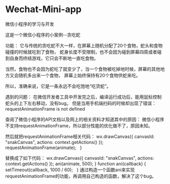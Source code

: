 # Wechat-Mini-app
微信小程序的学习与开发

这是一个微信小程序的小案例--贪吃蛇

功能：
它与传统的贪吃蛇不大一样，在屏幕上随机分配了20个食物，蛇头和食物碰撞的时候就吃到了食物，
蛇身长度不受限制，也不会因为碰到屏幕四周或者碰到自身而终结游戏，它只会不断地一直吃食物。

当然，食物也不会因为蛇吃了就变少了，当一个食物被吃掉地时候，屏幕的其他地方又会随机多出来一个食物，
屏幕上始终保持有20个食物供蛇来吃。

所以，准确来说，它是一条永远不会吃饱地“吃货蛇”。

遇到的问题：
在微信开发者工具中开发完之后，编译运行成功后，能用鼠标控制蛇头的上下左右移动，没有bug。
但是当用手机端扫码的时候却出现了错误：
requestAnimationFrame is not defined

查阅了微信小程序的API文档以及网上的相关资料才知道其中的原因：
微信小程序不支持requestAnimationFrame，所以部分性能的优化做不了，原因未知。

然后就把requestAnimationFrame相关代码：
     wx.drawCanvas({
        canvasId: "snakCanvas",
        actions: context.getActions()
      });
      requestAnimationFrame(animate);
    }
    
替换成了如下代码：
    wx.drawCanvas({
        canvasId: "snakCanvas",
        actions: context.getActions()
      });
      ani(animate, 500);
    }
    function ani(callback) {
      setTimeout(callback, 1000 / 60);
    }
通过构造一个函数ani来实现requestAnimationFrame的功能，再调用自己构造的函数，解决了这个bug。
